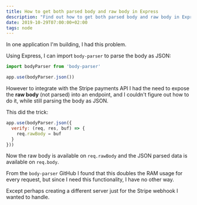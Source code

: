 ```yaml
---
title: How to get both parsed body and raw body in Express
description: "Find out how to get both parsed body and raw body in Express with `body-parser`"
date: 2019-10-29T07:00:00+02:00
tags: node
---
```


In one application I'm building, I had this problem.

Using Express, I can import `body-parser` to parse the body as JSON:

```js
import bodyParser from 'body-parser'
```

```js
app.use(bodyParser.json())
```

However to integrate with the Stripe payments API I had the need to expose the **raw body** (not parsed) into an endpoint, and I couldn't figure out how to do it, while still parsing the body as JSON.

This did the trick:

```js
app.use(bodyParser.json({
  verify: (req, res, buf) => {
    req.rawBody = buf
  }
}))
```

Now the raw body is available on `req.rawBody` and the JSON parsed data is available on `req.body`.

From the `body-parser` GitHub I found that this doubles the RAM usage for every request, but since I need this functionality, I have no other way.

Except perhaps creating a different server just for the Stripe webhook I wanted to handle.